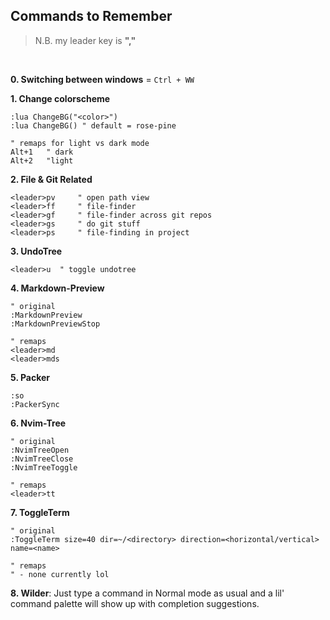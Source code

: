 ## Commands to Remember
> N.B. my leader key is **","**

<br>

**0. Switching between windows** = `Ctrl + WW`

**1. Change colorscheme**
```vim
:lua ChangeBG("<color>")
:lua ChangeBG() " default = rose-pine

" remaps for light vs dark mode
Alt+1   " dark
Alt+2   "light

```


**2. File & Git Related**
```vim
<leader>pv     " open path view
<leader>ff     " file-finder
<leader>gf     " file-finder across git repos
<leader>gs     " do git stuff
<leader>ps     " file-finding in project
```

**3. UndoTree**
```vim
<leader>u  " toggle undotree
```

**4. Markdown-Preview**
```vim
" original
:MarkdownPreview
:MarkdownPreviewStop

" remaps
<leader>md
<leader>mds
```


**5. Packer**
```vim
:so
:PackerSync
```


**6. Nvim-Tree**
```vim
" original
:NvimTreeOpen
:NvimTreeClose
:NvimTreeToggle

" remaps
<leader>tt
```


**7. ToggleTerm**
```vim
" original
:ToggleTerm size=40 dir=~/<directory> direction=<horizontal/vertical> name=<name>

" remaps
" - none currently lol

```


**8. Wilder**:
Just type a command in Normal mode as usual and a lil' command palette will show up with completion suggestions.







